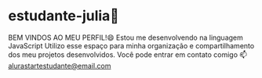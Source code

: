 # estudante-julia💞️
BEM VINDOS AO MEU PERFIL!😄
Estou me desenvolvendo na linguagem JavaScript
Utilizo esse espaço para minha organização e compartilhamento dos meu projetos desenvolvidos.
Você pode entrar em contato comigo 📫
alurastartestudante@email.com
